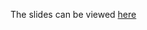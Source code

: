 The slides can be viewed [here](https://cdn.rawgit.com/rcatlord/tutorials/master/MMUseR%20group/Using%20R%20as%20a%20GIS/slides.html)
